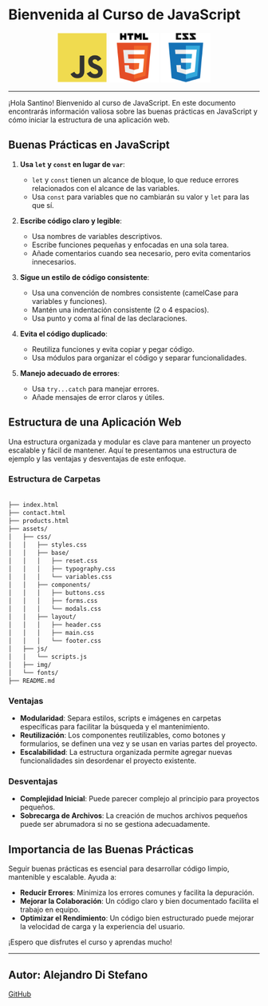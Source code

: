 # Bienvenida al Curso de JavaScript

<p align="center"> 
<a href="https://developer.mozilla.org/en-US/docs/Web/JavaScript" target="_blank"> 
<img src="https://raw.githubusercontent.com/devicons/devicon/master/icons/javascript/javascript-original.svg" alt="Javascript" width="100" height="100"/></a> 
 <a href="https://www.w3.org/html/" target="_blank"> <img src="https://raw.githubusercontent.com/devicons/devicon/master/icons/html5/html5-original-wordmark.svg" alt="html5" width="100" height="100"/></a> <a href="https://www.w3schools.com/css/" target="_blank"> 
 <img src="https://raw.githubusercontent.com/devicons/devicon/master/icons/css3/css3-original-wordmark.svg" alt="css3" width="100" height="100"/></a> 
</p>



---



¡Hola Santino! Bienvenido al curso de JavaScript. En este documento encontrarás información valiosa sobre las buenas prácticas en JavaScript y cómo iniciar la estructura de una aplicación web.

## Buenas Prácticas en JavaScript

1. **Usa `let` y `const` en lugar de `var`**:
   - `let` y `const` tienen un alcance de bloque, lo que reduce errores relacionados con el alcance de las variables.
   - Usa `const` para variables que no cambiarán su valor y `let` para las que sí.

2. **Escribe código claro y legible**:
   - Usa nombres de variables descriptivos.
   - Escribe funciones pequeñas y enfocadas en una sola tarea.
   - Añade comentarios cuando sea necesario, pero evita comentarios innecesarios.

3. **Sigue un estilo de código consistente**:
   - Usa una convención de nombres consistente (camelCase para variables y funciones).
   - Mantén una indentación consistente (2 o 4 espacios).
   - Usa punto y coma al final de las declaraciones.

4. **Evita el código duplicado**:
   - Reutiliza funciones y evita copiar y pegar código.
   - Usa módulos para organizar el código y separar funcionalidades.

5. **Manejo adecuado de errores**:
   - Usa `try...catch` para manejar errores.
   - Añade mensajes de error claros y útiles.

## Estructura de una Aplicación Web

Una estructura organizada y modular es clave para mantener un proyecto escalable y fácil de mantener. Aquí te presentamos una estructura de ejemplo y las ventajas y desventajas de este enfoque.

### Estructura de Carpetas

```plaintext

├── index.html
├── contact.html
├── products.html
├── assets/
│   ├── css/
│   │   ├── styles.css
│   │   ├── base/
│   │   │   ├── reset.css
│   │   │   ├── typography.css
│   │   │   └── variables.css
│   │   ├── components/
│   │   │   ├── buttons.css
│   │   │   ├── forms.css
│   │   │   └── modals.css
│   │   ├── layout/
│   │   │   ├── header.css
│   │   │   ├── main.css
│   │   │   └── footer.css
│   ├── js/
│   │   └── scripts.js
│   ├── img/
│   └── fonts/
├── README.md

```

### Ventajas

- **Modularidad**: Separa estilos, scripts e imágenes en carpetas específicas para facilitar la búsqueda y el mantenimiento.
- **Reutilización**: Los componentes reutilizables, como botones y formularios, se definen una vez y se usan en varias partes del proyecto.
- **Escalabilidad**: La estructura organizada permite agregar nuevas funcionalidades sin desordenar el proyecto existente.

### Desventajas

- **Complejidad Inicial**: Puede parecer complejo al principio para proyectos pequeños.
- **Sobrecarga de Archivos**: La creación de muchos archivos pequeños puede ser abrumadora si no se gestiona adecuadamente.

## Importancia de las Buenas Prácticas

Seguir buenas prácticas es esencial para desarrollar código limpio, mantenible y escalable. Ayuda a:
- **Reducir Errores**: Minimiza los errores comunes y facilita la depuración.
- **Mejorar la Colaboración**: Un código claro y bien documentado facilita el trabajo en equipo.
- **Optimizar el Rendimiento**: Un código bien estructurado puede mejorar la velocidad de carga y la experiencia del usuario.

¡Espero que disfrutes el curso y aprendas mucho!

---

## Autor: Alejandro Di Stefano

[GitHub](https://github.com/Drako01) 



